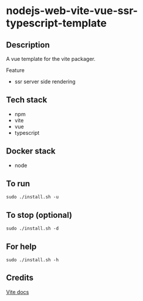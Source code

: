 # nodejs-web-vite-vue-ssr-typescript-template

## Description
A vue template for the vite packager.

Feature
- ssr server side rendering

## Tech stack
- npm
- vite
- vue
- typescript

## Docker stack
- node

## To run
`sudo ./install.sh -u`

## To stop (optional)
`sudo ./install.sh -d`

## For help
`sudo ./install.sh -h`

## Credits
[Vite docs](https://vitejs.dev/guide/)
